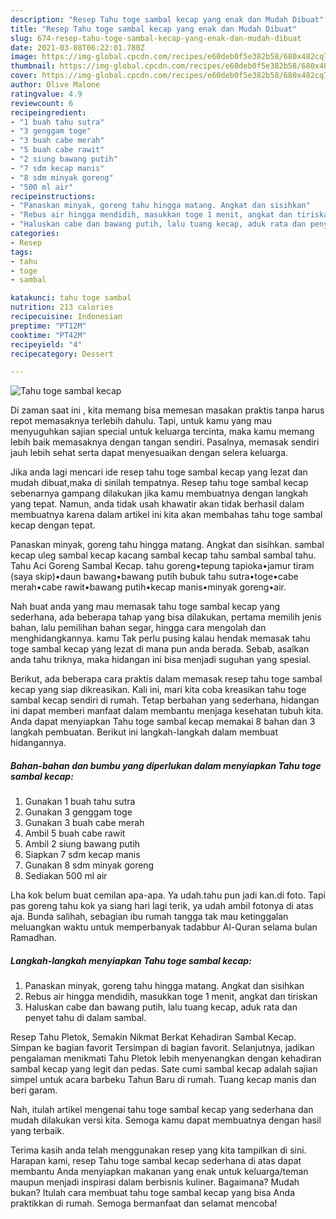 ```yaml
---
description: "Resep Tahu toge sambal kecap yang enak dan Mudah Dibuat"
title: "Resep Tahu toge sambal kecap yang enak dan Mudah Dibuat"
slug: 674-resep-tahu-toge-sambal-kecap-yang-enak-dan-mudah-dibuat
date: 2021-03-08T06:22:01.780Z
image: https://img-global.cpcdn.com/recipes/e60deb0f5e382b58/680x482cq70/tahu-toge-sambal-kecap-foto-resep-utama.jpg
thumbnail: https://img-global.cpcdn.com/recipes/e60deb0f5e382b58/680x482cq70/tahu-toge-sambal-kecap-foto-resep-utama.jpg
cover: https://img-global.cpcdn.com/recipes/e60deb0f5e382b58/680x482cq70/tahu-toge-sambal-kecap-foto-resep-utama.jpg
author: Olive Malone
ratingvalue: 4.9
reviewcount: 6
recipeingredient:
- "1 buah tahu sutra"
- "3 genggam toge"
- "3 buah cabe merah"
- "5 buah cabe rawit"
- "2 siung bawang putih"
- "7 sdm kecap manis"
- "8 sdm minyak goreng"
- "500 ml air"
recipeinstructions:
- "Panaskan minyak, goreng tahu hingga matang. Angkat dan sisihkan"
- "Rebus air hingga mendidih, masukkan toge 1 menit, angkat dan tiriskan"
- "Haluskan cabe dan bawang putih, lalu tuang kecap, aduk rata dan penyet tahu di dalam sambal."
categories:
- Resep
tags:
- tahu
- toge
- sambal

katakunci: tahu toge sambal 
nutrition: 213 calories
recipecuisine: Indonesian
preptime: "PT12M"
cooktime: "PT42M"
recipeyield: "4"
recipecategory: Dessert

---
```



![Tahu toge sambal kecap](https://img-global.cpcdn.com/recipes/e60deb0f5e382b58/680x482cq70/tahu-toge-sambal-kecap-foto-resep-utama.jpg)

Di zaman  saat ini , kita memang bisa memesan masakan praktis tanpa harus repot memasaknya terlebih dahulu. Tapi, untuk kamu yang mau menyuguhkan sajian special untuk keluarga tercinta, maka kamu memang lebih baik memasaknya dengan tangan sendiri. Pasalnya, memasak sendiri jauh lebih sehat serta dapat menyesuaikan dengan selera keluarga.

Jika anda lagi mencari ide resep tahu toge sambal kecap yang lezat dan mudah dibuat,maka di sinilah tempatnya. Resep tahu toge sambal kecap  sebenarnya gampang dilakukan jika kamu membuatnya dengan langkah yang tepat. Namun, anda tidak usah khawatir akan tidak berhasil dalam membuatnya 
karena dalam artikel ini kita akan membahas tahu toge sambal kecap dengan tepat.  

Panaskan minyak, goreng tahu hingga matang. Angkat dan sisihkan. sambal kecap uleg sambal kecap kacang sambal kecap tahu sambal sambal tahu. Tahu Aci Goreng Sambal Kecap. tahu goreng•tepung tapioka•jamur tiram (saya skip)•daun bawang•bawang putih bubuk tahu sutra•toge•cabe merah•cabe rawit•bawang putih•kecap manis•minyak goreng•air.

Nah buat anda yang mau memasak tahu toge sambal kecap yang sederhana, ada beberapa tahap yang bisa dilakukan, pertama memilih jenis bahan, lalu pemilihan bahan segar, hingga cara mengolah dan menghidangkannya. kamu Tak perlu pusing kalau hendak memasak tahu toge sambal kecap yang lezat di mana pun anda berada. Sebab, asalkan anda  tahu triknya, maka hidangan ini bisa menjadi suguhan yang spesial.

Berikut, ada beberapa cara praktis  dalam memasak resep tahu toge sambal kecap yang siap dikreasikan. Kali ini, mari kita coba kreasikan tahu toge sambal kecap sendiri di rumah. Tetap berbahan yang sederhana, hidangan ini dapat memberi manfaat dalam membantu menjaga kesehatan tubuh kita. Anda dapat menyiapkan Tahu toge sambal kecap memakai 8 bahan dan 3 langkah pembuatan. Berikut ini langkah-langkah dalam membuat hidangannya.

<!--inarticleads1-->

##### Bahan-bahan dan bumbu yang diperlukan dalam menyiapkan Tahu toge sambal kecap:

1. Gunakan 1 buah tahu sutra
1. Gunakan 3 genggam toge
1. Gunakan 3 buah cabe merah
1. Ambil 5 buah cabe rawit
1. Ambil 2 siung bawang putih
1. Siapkan 7 sdm kecap manis
1. Gunakan 8 sdm minyak goreng
1. Sediakan 500 ml air


Lha kok belum buat cemilan apa-apa. Ya udah.tahu pun jadi kan.di foto. Tapi pas goreng tahu kok ya siang hari lagi terik, ya udah ambil fotonya di atas aja. Bunda salihah, sebagian ibu rumah tangga tak mau ketinggalan meluangkan waktu untuk memperbanyak tadabbur Al-Quran selama bulan Ramadhan. 

<!--inarticleads2-->

##### Langkah-langkah menyiapkan Tahu toge sambal kecap:

1. Panaskan minyak, goreng tahu hingga matang. Angkat dan sisihkan
1. Rebus air hingga mendidih, masukkan toge 1 menit, angkat dan tiriskan
1. Haluskan cabe dan bawang putih, lalu tuang kecap, aduk rata dan penyet tahu di dalam sambal.


Resep Tahu Pletok, Semakin Nikmat Berkat Kehadiran Sambal Kecap. Simpan ke bagian favorit Tersimpan di bagian favorit. Selanjutnya, jadikan pengalaman menikmati Tahu Pletok lebih menyenangkan dengan kehadiran sambal kecap yang legit dan pedas. Sate cumi sambal kecap adalah sajian simpel untuk acara barbeku Tahun Baru di rumah. Tuang kecap manis dan beri garam. 

Nah, itulah artikel mengenai  tahu toge sambal kecap  yang sederhana dan mudah dilakukan versi kita. Semoga kamu dapat membuatnya dengan hasil yang terbaik. 

Terima kasih anda telah menggunakan resep yang kita tampilkan di sini. Harapan kami, resep  Tahu toge sambal kecap sederhana di atas dapat membantu Anda menyiapkan makanan yang enak untuk keluarga/teman maupun menjadi inspirasi dalam berbisnis kuliner. Bagaimana? Mudah bukan? Itulah cara membuat tahu toge sambal kecap yang bisa Anda praktikkan di rumah. Semoga bermanfaat dan selamat mencoba!

